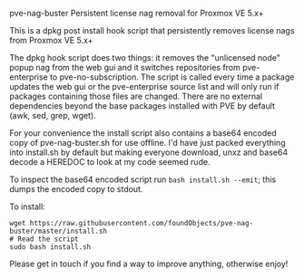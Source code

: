 pve-nag-buster 
Persistent license nag removal for Proxmox VE 5.x+

This is a dpkg post install hook script that persistently removes license nags from Proxmox VE 5.x+

The dpkg hook script does two things: it removes the "unlicensed node" popup nag from the web gui and it switches repositories from pve-enterprise to pve-no-subscription. The script is called every time a package updates the web gui or the
pve-enterprise source list and will only run if packages containing those files are changed. There are no external dependencies beyond the base packages installed with PVE by default (awk, sed, grep, wget).

For your convenience the install script also contains a base64 encoded copy of pve-nag-buster.sh for use offline. I'd have just packed everything into install.sh by default but making everyone download, unxz and base64 decode a HEREDOC to look at my code seemed rude.

To inspect the base64 encoded script run `bash install.sh --emit`; this dumps the encoded copy to stdout.

To install: 

```
wget https://raw.githubusercontent.com/foundObjects/pve-nag-buster/master/install.sh
# Read the script
sudo bash install.sh
```

Please get in touch if you find a way to improve anything, otherwise enjoy!
